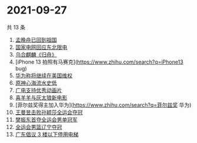 # 2021-09-27

共 13 条

<!-- BEGIN -->
<!-- 最后更新时间 Mon Sep 27 2021 02:14:15 GMT+0800 (China Standard Time) -->

1. [孟晚舟已回到祖国](https://www.zhihu.com/search?q=孟晚舟)
1. [国家电网回应东北限电](https://www.zhihu.com/search?q=东北限电)
1. [乌合麒麟《归舟》](https://www.zhihu.com/search?q=乌合麒麟)
1. [iPhone 13 拍照有马赛克](https://www.zhihu.com/search?q=iPhone13 bug)
1. [华为称将继续在美国维权](https://www.zhihu.com/search?q=华为声明)
1. [原神心海流水史低](https://www.zhihu.com/search?q=原神)
1. [广电支持优秀动画片](https://www.zhihu.com/search?q=动画片)
1. [喜羊羊与灰太狼新电影](https://www.zhihu.com/search?q=喜羊羊与灰太狼)
1. [菲尔兹奖得主加入华为](https://www.zhihu.com/search?q=菲尔兹奖 华为)
1. [王曼昱击败孙颖莎全运会夺冠](https://www.zhihu.com/search?q=孙颖莎)
1. [樊振东首夺全运会男单冠军](https://www.zhihu.com/search?q=樊振东)
1. [全运会男篮辽宁夺冠](https://www.zhihu.com/search?q=全运会男篮)
1. [广东倡议 3 楼以下停用电梯](https://www.zhihu.com/search?q=电梯停用)

<!-- END -->

